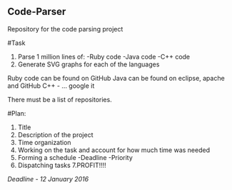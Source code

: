 ## Code-Parser
Repository for the code parsing project

#Task

1. Parse 1 million lines of:
  -Ruby code
  -Java code
  -C++ code
2. Generate SVG graphs for each of the languages

Ruby code can be found on GitHub
Java can be found on eclipse, apache and GitHub
C++ - ... google it

There must be a list of repositories.

#Plan:

1. Title
2. Description of the project
3. Time organization
4. Working on the task and account for how much time was needed
5. Forming a schedule
	-Deadline
	-Priority
6. Dispatching tasks
7.PROFIT!!!!



*Deadline - 12 January 2016*
